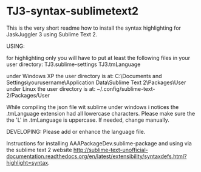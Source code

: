 TJ3-syntax-sublimetext2
=======================

This is the very short readme how to install the syntax highlighting for JaskJuggler 3 using Sublime Text 2.

USING:

for highlighting only you will have to put at least the following files in your user directory:
TJ3.sublime-settings
TJ3.tmLanguage

under Windows XP the user directory is at:
C:\Documents and Settings\yourusername\Application Data\Sublime Text 2\Packages\User
under Linux the user directory is at:
~/.config/sublime-text-2/Packages/User

While compiling the json file wit sublime under windows i notices the .tmLanguage extension had all lowercase characters. Please make sure the the 'L' in .tmLanguage is uppercase. If needed, change manually.

DEVELOPING:
Please add or enhance the language file.

Instructions for installing AAAPackageDev.sublime-package and using via the sublime text 2 website http://sublime-text-unofficial-documentation.readthedocs.org/en/latest/extensibility/syntaxdefs.html?highlight=syntax.

